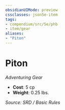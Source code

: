 ```yaml
---
obsidianUIMode: preview
cssclasses: json5e-item
tags:
- compendium/src/5e/phb
- item/gear
aliases: 
- "Piton"
---
```

# Piton
*Adventuring Gear*  

- **Cost**: 5 cp
- **Weight**: 0.25 lbs.

*Source: SRD / Basic Rules*